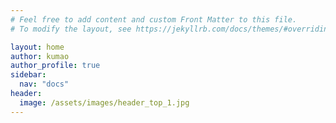 ```yaml
---
# Feel free to add content and custom Front Matter to this file.
# To modify the layout, see https://jekyllrb.com/docs/themes/#overriding-theme-defaults

layout: home
author: kumao
author_profile: true
sidebar:
  nav: "docs"
header:
  image: /assets/images/header_top_1.jpg  
---
```

